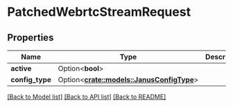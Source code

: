 # PatchedWebrtcStreamRequest

## Properties

Name | Type | Description | Notes
------------ | ------------- | ------------- | -------------
**active** | Option<**bool**> |  | [optional]
**config_type** | Option<[**crate::models::JanusConfigType**](JanusConfigType.md)> |  | [optional]

[[Back to Model list]](../README.md#documentation-for-models) [[Back to API list]](../README.md#documentation-for-api-endpoints) [[Back to README]](../README.md)


